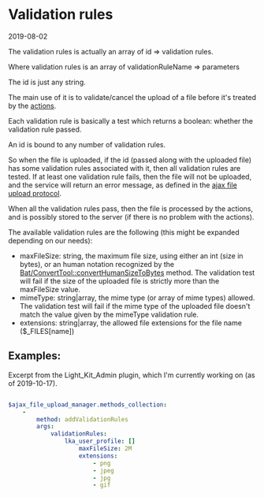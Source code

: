 Validation rules
=============
2019-08-02



The validation rules is actually an array of id => validation rules.

Where validation rules is an array of validationRuleName => parameters

The id is just any string.

The main use of it is to validate/cancel the upload of a file before it's treated by the [actions](https://github.com/lingtalfi/Light_AjaxFileUploadManager/blob/master/doc/pages/action-list.md).

Each validation rule is basically a test which returns a boolean: whether the validation rule passed.

An id is bound to any number of validation rules.

So when the file is uploaded, if the id (passed along with the uploaded file) has some validation rules associated with it,
then all validation rules are tested. 
If at least one validation rule fails, then the file will not be uploaded, and the service will return an error message,
as defined in the [ajax file upload protocol](https://github.com/lingtalfi/Light_AjaxFileUploadManager/blob/master/doc/pages/ajax-file-upload-protocol.md).

When all the validation rules pass, then the file is processed by the actions, and is possibly stored to the server (if there is no problem with the actions). 
 

The available validation rules are the following (this might be expanded depending on our needs):

- maxFileSize: string, the maximum file size, using either an int (size in bytes), or an human notation recognized by the [Bat/ConvertTool::convertHumanSizeToBytes](https://github.com/lingtalfi/Bat/blob/master/ConvertTool.md#converthumansizetobytes) method.
                The validation test will fail if the size of the uploaded file is strictly more than the maxFileSize value.                                       
- mimeType: string|array, the mime type (or array of mime types) allowed.
                The validation test will fail if the mime type of the uploaded file doesn't match the value given by the mimeType validation rule. 
- extensions: string|array, the allowed file extensions for the file name ($_FILES[name])
        






        
Examples:
--------------

Excerpt from the Light_Kit_Admin plugin, which I'm currently working on (as of 2019-10-17). 

```yaml

$ajax_file_upload_manager.methods_collection:
    -
        method: addValidationRules
        args:
            validationRules:
                lka_user_profile: []
                    maxFileSize: 2M
                    extensions:
                        - png
                        - jpeg
                        - jpg
                        - gif

```
        